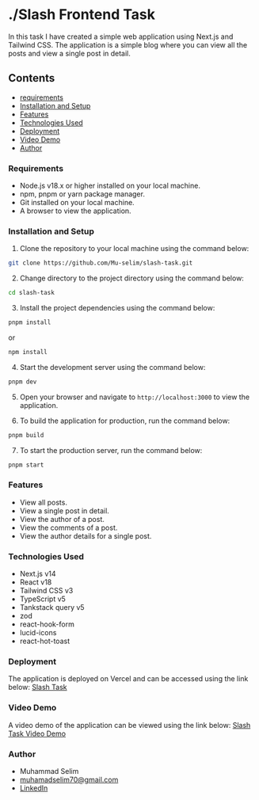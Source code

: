 # **./Slash Frontend Task**

In this task I have created a simple web application using Next.js and Tailwind CSS. The application is a simple blog where you can view all the posts and view a single post in detail.

## **Contents**

- [requirements](#requirements)
- [Installation and Setup](#installation-and-setup)
- [Features](#features)
- [Technologies Used](#technologies-used)
- [Deployment](#deployment)
- [Video Demo](#video-demo)
- [Author](#author)

### **Requirements**

- Node.js v18.x or higher installed on your local machine.
- npm, pnpm or yarn package manager.
- Git installed on your local machine.
- A browser to view the application.

### **Installation and Setup**

1. Clone the repository to your local machine using the command below:

```bash
git clone https://github.com/Mu-selim/slash-task.git
```

2. Change directory to the project directory using the command below:

```bash
cd slash-task
```

3. Install the project dependencies using the command below:

```bash
pnpm install
```
or
```bash
npm install
```

4. Start the development server using the command below:

```bash
pnpm dev
```

5. Open your browser and navigate to `http://localhost:3000` to view the application.

6. To build the application for production, run the command below:

```bash
pnpm build
```

7. To start the production server, run the command below:

```bash
pnpm start
```

### **Features**

- View all posts.
- View a single post in detail.
- View the author of a post.
- View the comments of a post.
- View the author details for a single post.

### **Technologies Used**

- Next.js v14
- React v18
- Tailwind CSS v3
- TypeScript v5
- Tankstack query v5
- zod
- react-hook-form
- lucid-icons
- react-hot-toast

### **Deployment**

The application is deployed on Vercel and can be accessed using the link below: [Slash Task](https://slash-task.vercel.app/)

### **Video Demo**

A video demo of the application can be viewed using the link below: [Slash Task Video Demo](https://drive.google.com/file/d/1)

### **Author**

- Muhammad Selim
- [muhamadselim70@gmail.com](mailto:muhamadselim70@gmail.com)
- [LinkedIn](https://www.linkedin.com/in/selimjs/)